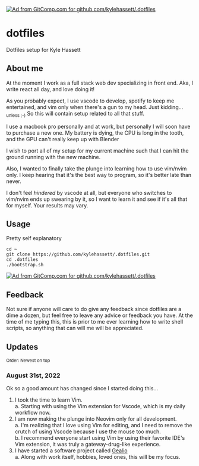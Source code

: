 [![Ad from GitComp.com for github.com/kylehassett/.dotfiles](https://gitcomp.com/ad/kylehassett/.dotfiles)](https://gitcomp.com/ad/kylehassett/.dotfiles)

# dotfiles

Dotfiles setup for Kyle Hassett

## About me

At the moment I work as a full stack web dev specializing in front end. Aka, I write react all day, and love doing it!

As you probably expect, I use vscode to develop, spotify to keep me entertained, and vim only when there's a gun to my head. Just kidding... <sub>unless ;-)</sub> So this will contain setup related to all that stuff.

I use a macbook pro personally and at work, but personally I will soon have to purchase a new one. My battery is dying, the CPU is long in the tooth, and the GPU can't really keep up with Blender

I wish to port all of my setup for my current machine such that I can hit the ground running with the new machine.

Also, I wanted to finally take the plunge into learning how to use vim/nvim only. I keep hearing that it's the best way to program, so it's better late than never.

I don't feel *hindered* by vscode at all, but everyone who switches to vim/nvim ends up swearing by it, so I want to learn it and see if it's all that for myself. Your results may vary.

## Usage

Pretty self explanatory
```
cd ~
git clone https://github.com/kylehassett/.dotfiles.git
cd .dotfiles
./bootstrap.sh
```

[![Ad from GitComp.com for github.com/kylehassett/.dotfiles](https://gitcomp.com/ad/kylehassett/.dotfiles)](https://gitcomp.com/ad/kylehassett/.dotfiles)

## Feedback

Not sure if anyone will care to do give any feedback since dotfiles are a dime a dozen, but feel free to leave any advice or feedback you have.
At the time of me typing this, this is prior to me ever learning how to write shell scripts, so anything that can will me will be appreciated.

## Updates

<sub>Order: Newest on top</sub>

### August 31st, 2022

Ok so a good amount has changed since I started doing this...

1. I took the time to learn Vim.<br />
    a. Starting with using the Vim extension for Vscode, which is my daily workflow now.<br />
2. I am now making the plunge into Neovim only for all development.<br />
    a. I'm realizing that I love using Vim for editing, and I need to remove the crutch of using Vscode because I use the mouse too much.<br />
    b. I recommend everyone start using Vim by using their favorite IDE's Vim extension, it was truly a gateway-drug-like experience.<br />
3. I have started a software project called [Gealio](https://geal.io)<br />
    a. Along with work itself, hobbies, loved ones, this will be my focus.<br />

